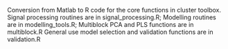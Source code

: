 Conversion from Matlab to R code for the core functions in cluster toolbox.
Signal processing routines are in signal_processing.R;
Modelling routines are in modelling_tools.R;
Multiblock PCA and PLS functions are in multiblock.R
General use model selection and validation functions are in validation.R
